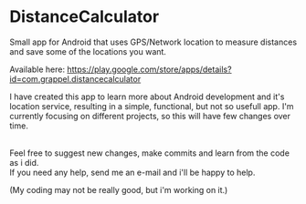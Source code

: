 # DistanceCalculator
Small app for Android that uses GPS/Network location to measure distances and save some of the locations you want.

Available here: https://play.google.com/store/apps/details?id=com.grappel.distancecalculator

I have created this app to learn more about Android development and it's location service, resulting in a simple, functional, but not so usefull app. I'm currently focusing on different projects, so this will have few changes over time.

<br>Feel free to suggest new changes, make commits and learn from the code as i did.
<br>If you need any help, send me an e-mail and i'll be happy to help.

(My coding may not be really good, but i'm working on it.)


